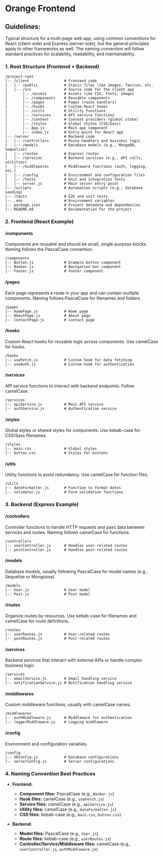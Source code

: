 # Orange Frontend

## Guidelines:

Typical structure for a multi-page web app, using common conventions for React (client-side) and Express (server-side), but the general principles apply to other frameworks as well. The naming convention will follow standard practices for scalability, readability, and maintainability.

### 1. **Root Structure (Frontend + Backend)**
```
/project-root
|-- /client                # Frontend code
|   |-- /public            # Static files like images, favicon, etc.
|   |-- /src               # Source code for the client app
|       |-- /assets        # Assets like CSS, fonts, images
|       |-- /components    # Reusable components
|       |-- /pages         # Pages (route handlers)
|       |-- /hooks         # Custom React hooks
|       |-- /utils         # Utility functions
|       |-- /services      # API service functions
|       |-- /context       # Context providers (global state)
|       |-- /styles        # Global styles (CSS/Sass)
|       |-- App.js         # Main app component
|       |-- index.js       # Entry point for React app
|-- /server                # Backend code
|   |-- /controllers       # Route handlers and business logic
|   |-- /models            # Database models (e.g., MongoDB, Sequelize)
|   |-- /routes            # Express routes
|   |-- /services          # Backend services (e.g., API calls, utilities)
|   |-- /middlewares       # Middleware functions (auth, logging, etc.)
|   |-- /config            # Environment and configuration files
|   |-- /tests             # Unit and integration tests
|   |-- server.js          # Main server entry point
|-- /scripts               # Automation scripts (e.g., database seeding)
|-- /tests                 # E2E and unit tests
|-- .env                   # Environment variables
|-- package.json           # Project metadata and dependencies
|-- README.md              # Documentation for the project
```

### 2. **Frontend (React Example)**

#### **/components**
Components are reusable and should be small, single-purpose blocks. Naming follows the PascalCase convention.
```
/components
|-- Button.js              # Example button component
|-- Navbar.js              # Navigation bar component
|-- Footer.js              # Footer component
```

#### **/pages**
Each page represents a route in your app and can contain multiple components. Naming follows PascalCase for filenames and folders.
```
/pages
|-- HomePage.js            # Home page
|-- AboutPage.js           # About page
|-- ContactPage.js         # Contact page
```

#### **/hooks**
Custom React hooks for reusable logic across components. Use camelCase for hooks.
```
/hooks
|-- useFetch.js            # Custom hook for data fetching
|-- useAuth.js             # Custom hook for authentication
```

#### **/services**
API service functions to interact with backend endpoints. Follow camelCase.
```
/services
|-- apiService.js          # Main API service
|-- authService.js         # Authentication service
```

#### **/styles**
Global styles or shared styles for components. Use kebab-case for CSS/Sass filenames.
```
/styles
|-- main.css               # Global styles
|-- button.css             # Styles for buttons
```

#### **/utils**
Utility functions to avoid redundancy. Use camelCase for function files.
```
/utils
|-- dateFormatter.js       # Function to format dates
|-- validator.js           # Form validation functions
```

### 3. **Backend (Express Example)**

#### **/controllers**
Controller functions to handle HTTP requests and pass data between services and routes. Naming follows camelCase for functions.
```
/controllers
|-- userController.js      # Handles user-related routes
|-- postController.js      # Handles post-related routes
```

#### **/models**
Database models, usually following PascalCase for model names (e.g., Sequelize or Mongoose).
```
/models
|-- User.js                # User model
|-- Post.js                # Post model
```

#### **/routes**
Organize routes by resources. Use kebab-case for filenames and camelCase for route definitions.
```
/routes
|-- userRoutes.js          # User-related routes
|-- postRoutes.js          # Post-related routes
```

#### **/services**
Backend services that interact with external APIs or handle complex business logic.
```
/services
|-- emailService.js        # Email handling service
|-- notificationService.js # Notification handling service
```

#### **/middlewares**
Custom middleware functions, usually with camelCase names.
```
/middlewares
|-- authMiddleware.js      # Middleware for authentication
|-- loggerMiddleware.js    # Logging middleware
```

#### **/config**
Environment and configuration variables.
```
/config
|-- dbConfig.js            # Database configurations
|-- serverConfig.js        # Server configurations
```

### 4. **Naming Convention Best Practices**

- **Frontend:**
    - **Component files:** PascalCase (e.g., `Navbar.js`)
    - **Hook files:** camelCase (e.g., `useFetch.js`)
    - **Service files:** camelCase (e.g., `apiService.js`)
    - **Utility files:** camelCase (e.g., `dateFormatter.js`)
    - **CSS files:** kebab-case (e.g., `main.css`, `button.css`)

- **Backend:**
    - **Model files:** PascalCase (e.g., `User.js`)
    - **Route files:** kebab-case (e.g., `userRoutes.js`)
    - **Controller/Service/Middleware files:** camelCase (e.g., `userController.js`, `authMiddleware.js`)